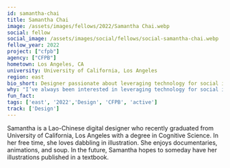 ```yaml
---
id: samantha-chai
title: Samantha Chai
image: /assets/images/fellows/2022/Samantha Chai.webp
social: fellow
social_image: /assets/images/social/fellows/social-samantha-chai.webp
fellow_year: 2022
project: ["cfpb"]
agency: ["CFPB"]
hometown: Los Angeles, CA
university: University of California, Los Angeles
region: east
bio_short: Designer passionate about leveraging technology for social impact
why: "I’ve always been interested in leveraging technology for social impact. I chose civic tech over other private sector opportunities because of its influence over so many people. Civic tech works to serve everyone—it has the widest range of users."
fun_fact: 
tags: ['east', '2022','Design', 'CFPB', 'active']
track: ['Design']
---
```


Samantha is a Lao-Chinese digital designer who recently graduated from University of California, Los Angeles with a degree in Cognitive Science. In her free time, she loves dabbling in illustration. She enjoys documentaries, animations, and soup. In the future, Samantha hopes to someday have her illustrations published in a textbook. 